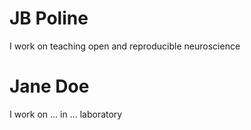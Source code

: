 # JB Poline
I work on teaching open and reproducible neuroscience 
# Jane Doe
I work on ... in ... laboratory
